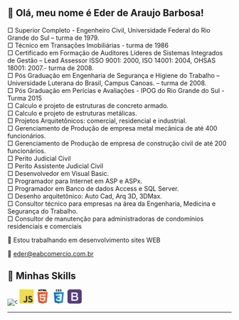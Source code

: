 ## 💜 Olá, meu nome é <strong>Eder de Araujo Barbosa!</strong>

□ Superior Completo - Engenheiro Civil, Universidade Federal do Rio Grande do Sul – turma de 1979.<br>
□ Técnico em Transações Imobiliárias - turma de 1986<br>
□ Certificado em Formação de Auditores Líderes de Sistemas Integrados de Gestão – Lead Assessor ISSO 9001: 2000, ISO 14001: 2004, OHSAS 18001: 2007.- turma de 2008.<br>
□ Pós Graduação em Engenharia de Segurança e Higiene do Trabalho – Universidade Luterana do Brasil, Campus Canoas. – turma de 2008.<br>
□ Pós Graduação em Perícias e Avaliações - IPOG do Rio Grande do Sul - Turma 2015<br>
□ Calculo e projeto de estruturas de concreto armado.<br>
□ Calculo e projeto de estruturas metálicas.<br>
□ Projetos Arquitetônicos: comercial, residencial e industrial.<br>
□ Gerenciamento de Produção de empresa metal mecânica de até 400 funcionários.<br>
□ Gerenciamento de Produção de empresa de construção civil de até 200 funcionários.<br>
□ Perito Judicial Civil<br>
□ Perito Assistente Judicial Civil<br>
□ Desenvolvedor em Visual Basic.<br>
□ Programador para Internet em ASP e ASPx.<br>
□ Programador em Banco de dados Access e SQL Server.<br>
□ Desenho arquitetônico: Auto Cad, Arq 3D, 3DMax.<br>
□ Consultor técnico para empresas na área da Engenharia, Medicina e Segurança do Trabalho.<br>
□ Consultor de manutenção para administradoras de condomínios residenciais e comerciais<br>

🔭 Estou trabalhando em desenvolvimento sites WEB

💬 eder@eabcomercio.com.br

## 🚀 Minhas Skills

<code><img height="32" src="https://cdn.iconscout.com/icon/free/png-512/c-programming-569564.png" alt="c"/></code>
<code><img height="32" src="https://raw.githubusercontent.com/github/explore/80688e429a7d4ef2fca1e82350fe8e3517d3494d/topics/javascript/javascript.png" alt="Javascript"/></code>
<code><img height="32" src="https://raw.githubusercontent.com/github/explore/80688e429a7d4ef2fca1e82350fe8e3517d3494d/topics/html/html.png" alt="HTML5"/></code>
<code><img height="32" src="https://raw.githubusercontent.com/github/explore/80688e429a7d4ef2fca1e82350fe8e3517d3494d/topics/css/css.png" alt="CSS"/></code>
<code><img height="32" src="https://raw.githubusercontent.com/github/explore/80688e429a7d4ef2fca1e82350fe8e3517d3494d/topics/bootstrap/bootstrap.png" alt="Bootstrap"/></code>


---

